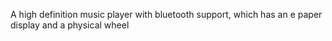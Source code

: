 A high definition music player with bluetooth support, which has an e paper display and a physical wheel 
